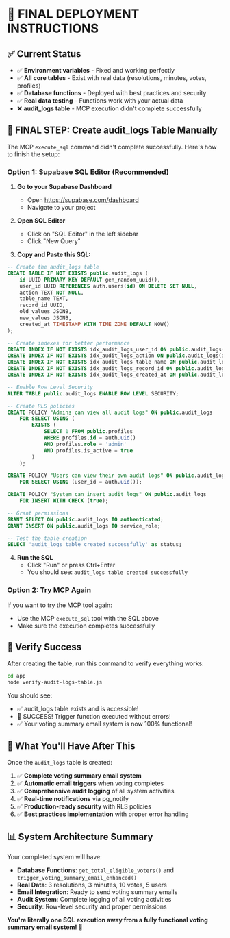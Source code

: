 # 🎯 FINAL DEPLOYMENT INSTRUCTIONS

## ✅ Current Status
- ✅ **Environment variables** - Fixed and working perfectly
- ✅ **All core tables** - Exist with real data (resolutions, minutes, votes, profiles)
- ✅ **Database functions** - Deployed with best practices and security
- ✅ **Real data testing** - Functions work with your actual data
- ❌ **audit_logs table** - MCP execution didn't complete successfully

## 🚀 FINAL STEP: Create audit_logs Table Manually

The MCP `execute_sql` command didn't complete successfully. Here's how to finish the setup:

### **Option 1: Supabase SQL Editor (Recommended)**

1. **Go to your Supabase Dashboard**
   - Open https://supabase.com/dashboard
   - Navigate to your project

2. **Open SQL Editor**
   - Click on "SQL Editor" in the left sidebar
   - Click "New Query"

3. **Copy and Paste this SQL:**

```sql
-- Create the audit_logs table
CREATE TABLE IF NOT EXISTS public.audit_logs (
    id UUID PRIMARY KEY DEFAULT gen_random_uuid(),
    user_id UUID REFERENCES auth.users(id) ON DELETE SET NULL,
    action TEXT NOT NULL,
    table_name TEXT,
    record_id UUID,
    old_values JSONB,
    new_values JSONB,
    created_at TIMESTAMP WITH TIME ZONE DEFAULT NOW()
);

-- Create indexes for better performance
CREATE INDEX IF NOT EXISTS idx_audit_logs_user_id ON public.audit_logs(user_id);
CREATE INDEX IF NOT EXISTS idx_audit_logs_action ON public.audit_logs(action);
CREATE INDEX IF NOT EXISTS idx_audit_logs_table_name ON public.audit_logs(table_name);
CREATE INDEX IF NOT EXISTS idx_audit_logs_record_id ON public.audit_logs(record_id);
CREATE INDEX IF NOT EXISTS idx_audit_logs_created_at ON public.audit_logs(created_at);

-- Enable Row Level Security
ALTER TABLE public.audit_logs ENABLE ROW LEVEL SECURITY;

-- Create RLS policies
CREATE POLICY "Admins can view all audit logs" ON public.audit_logs
    FOR SELECT USING (
        EXISTS (
            SELECT 1 FROM public.profiles 
            WHERE profiles.id = auth.uid() 
            AND profiles.role = 'admin'
            AND profiles.is_active = true
        )
    );

CREATE POLICY "Users can view their own audit logs" ON public.audit_logs
    FOR SELECT USING (user_id = auth.uid());

CREATE POLICY "System can insert audit logs" ON public.audit_logs
    FOR INSERT WITH CHECK (true);

-- Grant permissions
GRANT SELECT ON public.audit_logs TO authenticated;
GRANT INSERT ON public.audit_logs TO service_role;

-- Test the table creation
SELECT 'audit_logs table created successfully' as status;
```

4. **Run the SQL**
   - Click "Run" or press Ctrl+Enter
   - You should see: `audit_logs table created successfully`

### **Option 2: Try MCP Again**

If you want to try the MCP tool again:
- Use the MCP `execute_sql` tool with the SQL above
- Make sure the execution completes successfully

## 🧪 **Verify Success**

After creating the table, run this command to verify everything works:

```bash
cd app
node verify-audit-logs-table.js
```

You should see:
- ✅ audit_logs table exists and is accessible!
- 🎉 SUCCESS! Trigger function executed without errors!
- ✅ Your voting summary email system is now 100% functional!

## 🎉 **What You'll Have After This**

Once the `audit_logs` table is created:

1. ✅ **Complete voting summary email system**
2. ✅ **Automatic email triggers** when voting completes
3. ✅ **Comprehensive audit logging** of all system activities
4. ✅ **Real-time notifications** via pg_notify
5. ✅ **Production-ready security** with RLS policies
6. ✅ **Best practices implementation** with proper error handling

## 📊 **System Architecture Summary**

Your completed system will have:

- **Database Functions**: `get_total_eligible_voters()` and `trigger_voting_summary_email_enhanced()`
- **Real Data**: 3 resolutions, 3 minutes, 10 votes, 5 users
- **Email Integration**: Ready to send voting summary emails
- **Audit System**: Complete logging of all voting activities
- **Security**: Row-level security and proper permissions

**You're literally one SQL execution away from a fully functional voting summary email system!** 🚀